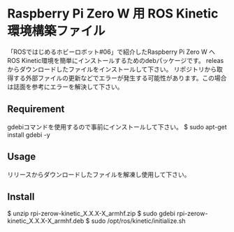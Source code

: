 Raspberry Pi Zero W 用 ROS Kinetic環境構築ファイル
====

「ROSではじめるホビーロボット#06」で紹介したRaspberry Pi Zero W へROS Kinetic環境を簡単にインストールするためのdebパッケージです。
releasからダウンロードしたファイルをインストールして下さい。
リポジトリから取得する外部ファイルの更新などでエラーが発生する可能性があります。この場合は誌面を参考にエラーを解決して下さい。

## Requirement
gdebiコマンドを使用するので事前にインストールして下さい。
$ sudo apt-get install gdebi -y

## Usage
リリースからダウンロードしたファイルを解凍し使用して下さい。

## Install
$ unzip rpi-zerow-kinetic_X.X.X-X_armhf.zip
$ sudo gdebi rpi-zerow-kinetic_X.X.X-X_armhf.deb
$ sudo /opt/ros/kinetic/initialize.sh
